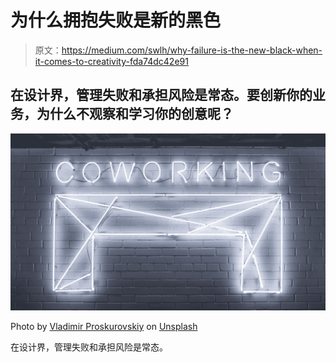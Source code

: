 # 为什么拥抱失败是新的黑色

> 原文：<https://medium.com/swlh/why-failure-is-the-new-black-when-it-comes-to-creativity-fda74dc42e91>

## 在设计界，管理失败和承担风险是常态。要创新你的业务，为什么不观察和学习你的创意呢？

![](img/691f3942e21fe02736dd7583516253b1.png)

Photo by [Vladimir Proskurovskiy](https://unsplash.com/@proskurovskiy?utm_source=medium&utm_medium=referral) on [Unsplash](https://unsplash.com?utm_source=medium&utm_medium=referral)

在设计界，管理失败和承担风险是常态。